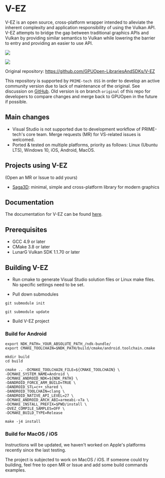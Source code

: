 # V-EZ

V-EZ is an open source, cross-platform wrapper intended to alleviate the inherent complexity and application responsibility of using the Vulkan API. V-EZ attempts to bridge the gap between traditional graphics APIs and Vulkan by providing similar semantics to Vulkan while lowering the barrier to entry and providing an easier to use API.

![](https://raw.githubusercontent.com/GPUOpen-LibrariesAndSDKs/V-EZ/master/Docs/img/VulkanAPI.PNG)

![](https://raw.githubusercontent.com/GPUOpen-LibrariesAndSDKs/V-EZ/master/Docs/img/V-EZ.PNG)

Original repository: https://github.com/GPUOpen-LibrariesAndSDKs/V-EZ

This repository is supported by `PRIME-tech OSS` in order to develop an active community version due to lack of maintenance of the original.
See discussion on [GitHub](https://github.com/GPUOpen-LibrariesAndSDKs/V-EZ/issues/73).
Old version is on branch `original` of this repo for developers to compare changes and merge back to GPUOpen in the future if possible.

## Main changes

- Visual Studio is not supported due to development workflow of PRIME-tech's core team. Merge requests (MR) for VS-related issues is welcomed.
- Ported & tested on multiple platforms, priority as follows: Linux (Ubuntu LTS), Windows 10, iOS, Android, MacOS.

## Projects using V-EZ
(Open an MR or Issue to add yours)

- [Saga3D](https://gitlab.com/PRIME-tech-OSS/Saga3D): minimal, simple and cross-platform library for modern graphics

## Documentation

The documentation for V-EZ can be found [here](https://v-ez.prime-tech.io/).

## Prerequisites

- GCC 4.9 or later
- CMake 3.8 or later
- LunarG Vulkan SDK 1.1.70 or later

## Building V-EZ

- Run cmake to generate Visual Studio solution files or Linux make files. No specific settings need to be set.

- Pull down submodules

`git submodule init`

`git submodule update`

- Build V-EZ project

### Build for Android

```
export NDK_PATH=_YOUR_ABSOLUTE_PATH_/ndk-bundle/
export CMAKE_TOOLCHAIN=$NDK_PATH/build/cmake/android.toolchain.cmake

mkdir build
cd build

cmake .. -DCMAKE_TOOLCHAIN_FILE=${CMAKE_TOOLCHAIN} \
-DCMAKE_SYSTEM_NAME=Android \
-DCMAKE_ANDROID_NDK=${NDK_PATH} \
-DANDROID_FORCE_ARM_BUILD=TRUE \
-DANDROID_STL=c++_shared \
-DANDROID_TOOLCHAIN=clang \
-DANDROID_NATIVE_API_LEVEL=27 \
-DCMAKE_ANDROID_ARCH_ABI=armeabi-v7a \
-DCMAKE_INSTALL_PREFIX=$PWD/install \
-DVEZ_COMPILE_SAMPLES=OFF \
-DCMAKE_BUILD_TYPE=Release

make -j4 install
```

### Build for MacOS / iOS

Instructions will be updated, we haven't worked on Apple's platforms recently since the last testing.

The project is subjected to work on MacOS / iOS. If someone could try building, feel free to open MR or Issue and add some build commands examples.
